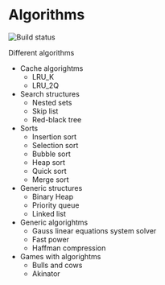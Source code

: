 # Algorithms

![Build status](https://github.com/SpinDOS/Algorithms/workflows/Build%20and%20test/badge.svg)

Different algorithms

* Cache algorightms
  * LRU_K
  * LRU_2Q
* Search structures
  * Nested sets
  * Skip list
  * Red-black tree
* Sorts
  * Insertion sort
  * Selection sort
  * Bubble sort
  * Heap sort
  * Quick sort
  * Merge sort
* Generic structures
  * Binary Heap
  * Priority queue
  * Linked list
* Generic algorightms
  * Gauss linear equations system solver
  * Fast power
  * Haffman compression
* Games with algorightms
  * Bulls and cows
  * Akinator
